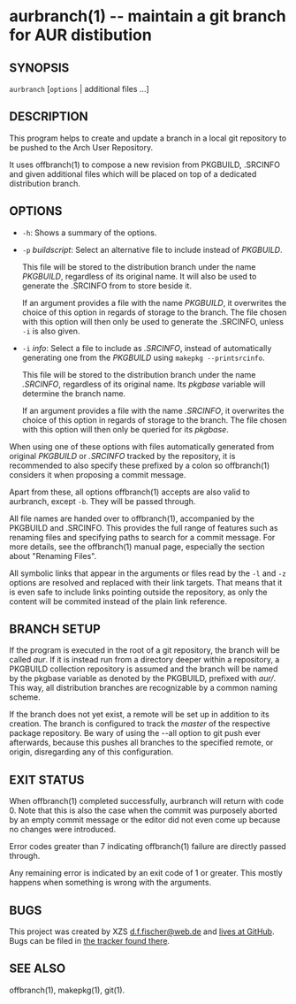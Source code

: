 aurbranch(1) -- maintain a git branch for AUR distibution
=========================================================

## SYNOPSIS

`aurbranch` [`options` | additional files ...]


## DESCRIPTION

This program helps to create and update a branch in a local git repository to be pushed to the Arch User Repository.

It uses offbranch(1) to compose a new revision from PKGBUILD, .SRCINFO and given additional files which will be placed on top of a dedicated distribution branch.


## OPTIONS

  - `-h`:
    Shows a summary of the options.

  - `-p` _buildscript_:
    Select an alternative file to include instead of _PKGBUILD_.

    This file will be stored to the distribution branch under the name _PKGBUILD_, regardless of its original name. It will also be used to generate the .SRCINFO from to store beside it.

    If an argument provides a file with the name _PKGBUILD_, it overwrites the choice of this option in regards of storage to the branch. The file chosen with this option will then only be used to generate the .SRCINFO, unless `-i` is also given.

  - `-i` _info_:
    Select a file to include as _.SRCINFO_, instead of automatically generating one from the _PKGBUILD_ using `makepkg --printsrcinfo`.

    This file will be stored to the distribution branch under the name _.SRCINFO_, regardless of its original name. Its _pkgbase_ variable will determine the branch name.

    If an argument provides a file with the name _.SRCINFO_, it overwrites the choice of this option in regards of storage to the branch. The file chosen with this option will then only be queried for its _pkgbase_.

When using one of these options with files automatically generated from original _PKGBUILD_ or _.SRCINFO_ tracked by the repository, it is recommended to also specify these prefixed by a colon so offbranch(1) considers it when proposing a commit message.

Apart from these, all options offbranch(1) accepts are also valid to aurbranch, except `-b`. They will be passed through.

All file names are handed over to offbranch(1), accompanied by the PKGBUILD and .SRCINFO. This provides the full range of features such as renaming files and specifying paths to search for a commit message. For more details, see the offbranch(1) manual page, especially the section about "Renaming Files".

All symbolic links that appear in the arguments or files read by the `-l` and `-z` options are resolved and replaced with their link targets. That means that it is even safe to include links pointing outside the repository, as only the content will be commited instead of the plain link reference.


## BRANCH SETUP

If the program is executed in the root of a git repository, the branch will be called _aur_. If it is instead run from a directory deeper within a repository, a PKGBUILD collection repository is assumed and the branch will be named by the pkgbase variable as denoted by the PKGBUILD, prefixed with _aur/_. This way, all distribution branches are recognizable by a common naming scheme.

If the branch does not yet exist, a remote will be set up in addition to its creation. The branch is configured to track the _master_ of the respective package repository. Be wary of using the --all option to git push ever afterwards, because this pushes all branches to the specified remote, or origin, disregarding any of this configuration.


## EXIT STATUS

When offbranch(1) completed successfully, aurbranch will return with code 0. Note that this is also the case when the commit was purposely aborted by an empty commit message or the editor did not even come up because no changes were introduced.

Error codes greater than 7 indicating offbranch(1) failure are directly passed through.

Any remaining error is indicated by an exit code of 1 or greater. This mostly happens when something is wrong with the arguments.


## BUGS

This project was created by XZS <d.f.fischer@web.de> and [lives at GitHub](http://github.com/dffischer/pkgrepotools). Bugs can be filed in [the tracker found there](http://github.com/dffischer/pkgrepotools/issues).


## SEE ALSO

offbranch(1), makepkg(1), git(1).
